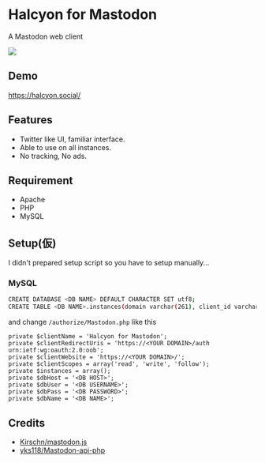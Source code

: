 # Halcyon for Mastodon
A Mastodon web client

<img src="https://halcyon.social/login/assets/images/preview0.png"/>

## Demo
https://halcyon.social/

## Features
- Twitter like UI, familiar interface.
- Able to use on all instances.
- No tracking, No ads.

## Requirement
- Apache
- PHP
- MySQL

## Setup(仮)
I didn't prepared setup script so you have to setup manually...

### MySQL
```bash.sh
CREATE DATABASE <DB NAME> DEFAULT CHARACTER SET utf8;
CREATE TABLE <DB NAME>.instances(domain varchar(261), client_id varchar(64), client_secret varchar(64));
```
and change `/authorize/Mastodon.php` like this
```Mastodon.php
private $clientName = 'Halcyon for Mastodon';
private $clientRedirectUris = 'https://<YOUR DOMAIN>/auth urn:ietf:wg:oauth:2.0:oob';
private $clientWebsite = 'https://<YOUR DOMAIN>/';
private $clientScopes = array('read', 'write', 'follow');
private $instances = array();
private $dbHost = '<DB HOST>';
private $dbUser = '<DB USERNAME>';
private $dbPass = '<DB PASSWORD>';
private $dbName = '<DB NAME>';
```

## Credits

- [Kirschn/mastodon.js](https://github.com/Kirschn/mastodon.js)
- [yks118/Mastodon-api-php](https://github.com/yks118/Mastodon-api-php)
